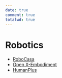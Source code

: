 ```yaml
---
date: true
comment: true
totalwd: true
---
```


# Robotics

- [RoboCasa](RoboCasa.md)
- [Open X-Embodiment](Open-X-Embodiment.md)
- [HumanPlus](HumanPlus.md)